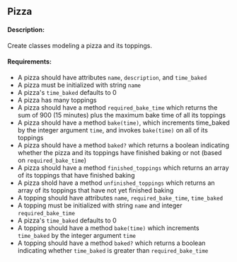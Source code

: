 ## Pizza

#### Description:
Create classes modeling a pizza and its toppings.

#### Requirements:
- A pizza should have attributes `name`, `description`, and `time_baked`
- A pizza must be initialized with string `name`
- A pizza's `time_baked` defaults to 0
- A pizza has many toppings
- A pizza should have a method `required_bake_time` which returns the sum of 900 (15 minutes) plus the maximum bake time of all its toppings
- A pizza should have a method `bake(time)`, which increments time_baked by the integer argument `time`, and invokes `bake(time)` on all of its toppings
- A pizza should have a method `baked?` which returns a boolean indicating whether the pizza and its toppings have finished baking or not (based on `required_bake_time`)
- A pizza should have a method `finished_toppings` which returns an array of its toppings that have finished baking
- A pizza shold have a method `unfinished_toppings` which returns an array of its toppings that have not yet finished baking
- A topping should have attributes `name`, `required_bake_time`, `time_baked`
- A topping must be initialized with string `name` and integer `required_bake_time`
- A pizza's `time_baked` defaults to 0
- A topping should have a method `bake(time)` which increments `time_baked` by the integer argument `time`
- A topping should have a method `baked?` which returns a boolean indicating whether `time_baked` is greater than `required_bake_time`